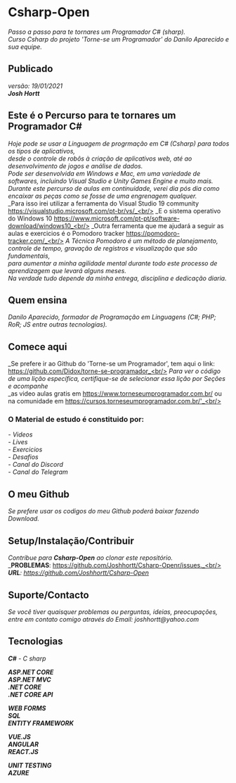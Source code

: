 # Csharp-Open
_Passo a passo para te tornares um Programador C# (sharp)._<br/>
_Curso Csharp do projeto 'Torne-se um Programador' do Danilo Aparecido e sua equipe._

## Publicado
_versão: 19/01/2021_<br/>
_**Josh Hortt**_

## Este é o Percurso para te tornares um Programador C#
_Hoje pode se usar a Linguagem de progrmação em C# (Csharp) para todos os tipos de aplicativos,_<br/> 
_desde o controle de robôs à criação de aplicativos web, até ao desenvolvimento de jogos e análise de dados._<br/>
_Pode ser desenvolvida em Windows e Mac, em uma variedade de softwares, incluindo Visual Studio e Unity Games Engine e muito mais._<br/>
_Durante este percurso de aulas em continuidade, verei dia pós dia como encaixar as peças como se fosse de uma engrenagem qualquer._<br/>
_Para isso irei utilizar a ferramenta do Visual Studio 19 community https://visualstudio.microsoft.com/pt-br/vs/_<br/>
_E o sistema operativo do Windows 10 https://www.microsoft.com/pt-pt/software-download/windows10_<br/>
_Outra ferramenta que me ajudará a seguir as aulas e exercicios é o Pomodoro tracker https://pomodoro-tracker.com/_<br/>
_A Técnica Pomodoro é um método de planejamento, controle de tempo, gravação de registros e visualização que são fundamentais,_<br/>
_para  aumentar a minha agilidade mental durante todo este processo de aprendizagem que levará alguns meses._<br/>
_Na verdade tudo depende da minha entrega, disciplina e dedicação diaria._

## Quem ensina
_Danilo Aparecido, formador de Programação em Linguagens (C#; PHP; RoR; JS entre outras tecnologias)._ 

## Comece aqui 
_Se prefere ir ao Github do 'Torne-se um Programador', tem aqui o link: https://github.com/Didox/torne-se-programador_<br/>
_Para ver o código de uma lição específica, certifique-se de selecionar essa lição por Seções e acompanhe_<br/>
_as video aulas gratis em https://www.torneseumprogramador.com.br/ ou na comunidade em https://cursos.torneseumprogramador.com.br/'_<br/>

### O Material de estudo é constituido por:
_- Videos_<br/>
_- Lives_<br/>
_- Exercicios_<br/>
_- Desafios_<br/>
_- Canal do Discord_<br/>
_- Canal do Telegram_

## O meu Github
_Se prefere usar os codigos do meu Github poderá baixar fazendo Download._

## Setup/Instalação/Contribuir
_Contribue para **Csharp-Open** ao clonar este repositório._<br/>
_**PROBLEMAS**: https://github.com/Joshhortt/Csharp-Openr/issues._<br/>
_**URL**: https://github.com/Joshhortt/Csharp-Open_

## Suporte/Contacto
_Se você tiver quaisquer problemas ou perguntas, ideias, preocupações, entre em contato comigo através do Email: joshhortt@yahoo.com_

## Tecnologias 
_**C#** - C sharp_<br/>

_**ASP.NET CORE**_<br/>
_**ASP.NET MVC**_<br/>
_**.NET CORE**_<br/>
_**.NET CORE API**_<br/>

_**WEB FORMS**_<br/>
_**SQL**_<br/>
_**ENTITY FRAMEWORK**_<br/>

_**VUE.JS**_<br/>
_**ANGULAR**_<br/>
_**REACT.JS**_<br/>

_**UNIT TESTING**_<br/>
_**AZURE**_


